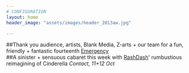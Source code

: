 ```yaml
---
# CONFIGURATION
layout: home
header_image: "assets/images/header_2013aw.jpg"

---
```

##Thank you audience, artists, Blank Media, Z-arts + our team for a fun, friendly + fantastic fourteenth [Emergency](/current/2013-emergency)     
##A sinister + sensuous cabaret this week with [RashDash](/current/2013-autumnwinter/rashdash)' rumbustious reimagining of Cinderella *Contact, 11+12 Oct*
